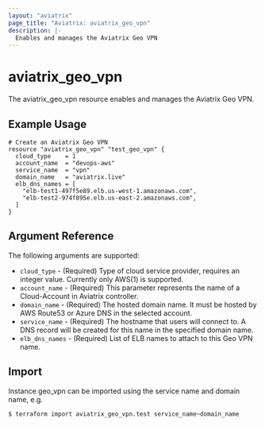 ```yaml
---
layout: "aviatrix"
page_title: "Aviatrix: aviatrix_geo_vpn"
description: |-
  Enables and manages the Aviatrix Geo VPN
---
```


# aviatrix_geo_vpn

The aviatrix_geo_vpn resource enables and manages the Aviatrix Geo VPN.

## Example Usage

```hcl
# Create an Aviatrix Geo VPN
resource "aviatrix_geo_vpn" "test_geo_vpn" {
  cloud_type    = 1
  account_name  = "devops-aws"
  service_name  = "vpn"
  domain_name   = "aviatrix.live"
  elb_dns_names = [
    "elb-test1-497f5e89.elb.us-west-1.amazonaws.com",
    "elb-test2-974f895e.elb.us-east-2.amazonaws.com",
  ]
}
```

## Argument Reference

The following arguments are supported:

* `cloud_type` - (Required) Type of cloud service provider, requires an integer value. Currently only AWS(1) is supported.
* `account_name` - (Required) This parameter represents the name of a Cloud-Account in Aviatrix controller.
* `domain_name` - (Required) The hosted domain name. It must be hosted by AWS Route53 or Azure DNS in the selected account.
* `service_name` - (Required) The hostname that users will connect to. A DNS record will be created for this name in the specified domain name.
* `elb_dns_names` - (Required) List of ELB names to attach to this Geo VPN name.

## Import

Instance geo_vpn can be imported using the service name and domain name, e.g.

```
$ terraform import aviatrix_geo_vpn.test service_name~domain_name
```
